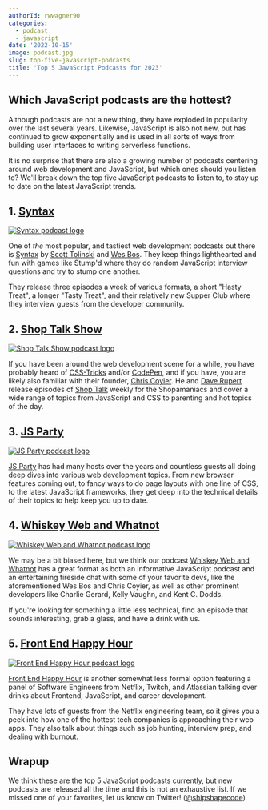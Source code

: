 ```yaml
---
authorId: rwwagner90
categories:
  - podcast
  - javascript
date: '2022-10-15'
image: podcast.jpg
slug: top-five-javascript-podcasts
title: 'Top 5 JavaScript Podcasts for 2023'
---
```


## Which JavaScript podcasts are the hottest?

Although podcasts are not a new thing, they have exploded in popularity over the last
several years. Likewise, JavaScript is also not new, but has continued to grow
exponentially and is used in all sorts of ways from building user interfaces to
writing serverless functions.

It is no surprise that there are also a growing number of podcasts centering around
web development and JavaScript, but which ones should you listen to? We'll break down
the top five JavaScript podcasts to listen to, to stay up to date on the latest
JavaScript trends.

## 1. [Syntax](https://syntax.fm/)

[![Syntax podcast logo](/img/blog/top-five-javascript-podcasts/syntax.png)](https://syntax.fm/)

One of _the_ most popular, and tastiest web development podcasts out there is
[Syntax](https://syntax.fm/) by [Scott Tolinski](https://twitter.com/stolinski) 
and [Wes Bos](https://twitter.com/wesbos). They keep things lighthearted and fun 
with games like Stump'd where they do random JavaScript interview questions and
try to stump one another.

They release three episodes a week of various formats, a short "Hasty Treat", a longer
"Tasty Treat", and their relatively new Supper Club where they interview guests from
the developer community.

## 2. [Shop Talk Show](https://shoptalkshow.com/)

[![Shop Talk Show podcast logo](/img/blog/top-five-javascript-podcasts/shop-talk.png)](https://shoptalkshow.com/)

If you have been around the web development scene for a while, you have probably heard
of [CSS-Tricks](https://css-tricks.com/) and/or [CodePen](https://codepen.io/), and if
you have, you are likely also familiar with their founder, 
[Chris Coyier](https://twitter.com/chriscoyier). He and 
[Dave Rupert](https://twitter.com/davatron5000) release episodes of 
[Shop Talk](https://shoptalkshow.com/) weekly for the Shopamaniacs and cover a wide 
range of topics from JavaScript and CSS to parenting and hot topics of the day.

## 3. [JS Party](https://changelog.com/jsparty)

[![JS Party podcast logo](/img/blog/top-five-javascript-podcasts/js-party.jpg)](https://changelog.com/jsparty)

[JS Party](https://changelog.com/jsparty) has had many hosts over the years and countless
guests all doing deep dives into various web development topics. From new browser features
coming out, to fancy ways to do page layouts with one line of CSS, to the latest
JavaScript frameworks, they get deep into the technical details of their topics to help keep you up to date.

## 4. [Whiskey Web and Whatnot](https://www.whiskeywebandwhatnot.fm/)

[![Whiskey Web and Whatnot podcast logo](/img/blog/top-five-javascript-podcasts/www.png)](https://www.whiskeywebandwhatnot.fm/)

We may be a bit biased here, but we think our podcast
[Whiskey Web and Whatnot](https://www.whiskeywebandwhatnot.fm/) has a great
format as both an informative JavaScript podcast and an entertaining fireside chat with
some of your favorite devs, like the aforementioned Wes Bos and Chris Coyier, as well as
other prominent developers like Charlie Gerard, Kelly Vaughn, and Kent C. Dodds.

If you're looking for something a little less technical, find an episode that sounds interesting, grab a glass, and have a drink with us.

## 5. [Front End Happy Hour](https://www.frontendhappyhour.com/)

[![Front End Happy Hour podcast logo](/img/blog/top-five-javascript-podcasts/front-end-hh.jpg)](https://www.frontendhappyhour.com/)

[Front End Happy Hour](https://www.frontendhappyhour.com/) is another somewhat less formal
option featuring a panel of Software Engineers from Netflix, Twitch, and Atlassian talking over drinks about Frontend, JavaScript, and career development.

They have lots of guests from the Netflix engineering team, so it gives you a peek into how one of the hottest tech companies is approaching their web apps. They also talk about things such as job hunting, interview prep, and dealing with burnout.

## Wrapup

We think these are the top 5 JavaScript podcasts currently, but new podcasts are released
all the time and this is not an exhaustive list. If we missed one of your favorites, let
us know on Twitter! ([@shipshapecode](https://twitter.com/shipshapecode))
